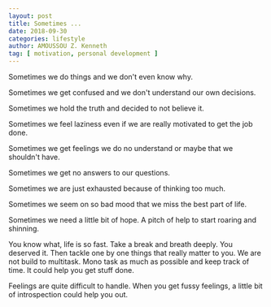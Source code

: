 ```yaml
---
layout: post
title: Sometimes ...
date: 2018-09-30
categories: lifestyle
author: AMOUSSOU Z. Kenneth
tag: [ motivation, personal development ]
---
```


Sometimes we do things and we don't even know why. 

Sometimes we get confused and we don't understand our own decisions. 

Sometimes we hold the truth and decided to not believe it. 

Sometimes we feel laziness even if we are really motivated to get the job done. 

Sometimes we get feelings we do no understand or maybe that we shouldn't have. 

Sometimes we get no answers to our questions. 

Sometimes we are just exhausted because of thinking too much.

Sometimes we seem on so bad mood that we miss the best part of life. 

Sometimes we need a little bit of hope. A pitch of help to start roaring and 
shinning.

You know what,  life is so fast. Take a break and breath deeply. You deserved it. 
Then tackle one by one things that really matter to you. We are not build to multitask.
Mono task as much as possible and keep track of time.  It could help you get stuff done. 

Feelings are quite difficult to handle. When you get fussy feelings, a little bit of introspection could help you out. 
